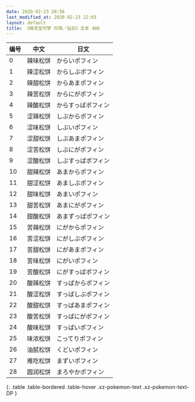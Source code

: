 ```yaml
---
date: 2020-02-23 20:56
last_modified_at: 2020-02-23 22:03
layout: default
title: 《精灵宝可梦 珍珠／钻石》文本 406
---
```

| 编号 | 中文 | 日文 |
| ---- | ---- | ---- |
| 0 | 辣味松饼 | からいポフィン |
| 1 | 辣涩松饼 | からしぶポフィン |
| 2 | 辣甜松饼 | からあまポフィン |
| 3 | 辣苦松饼 | からにがポフィン |
| 4 | 辣酸松饼 | からすっぱポフィン |
| 5 | 涩辣松饼 | しぶからポフィン |
| 6 | 涩味松饼 | しぶいポフィン |
| 7 | 涩甜松饼 | しぶあまポフィン |
| 8 | 涩苦松饼 | しぶにがポフィン |
| 9 | 涩酸松饼 | しぶすっぱポフィン |
| 10 | 甜辣松饼 | あまからポフィン |
| 11 | 甜涩松饼 | あましぶポフィン |
| 12 | 甜味松饼 | あまいポフィン |
| 13 | 甜苦松饼 | あまにがポフィン |
| 14 | 甜酸松饼 | あまずっぱポフィン |
| 15 | 苦辣松饼 | にがからポフィン |
| 16 | 苦涩松饼 | にがしぶポフィン |
| 17 | 苦甜松饼 | にがあまポフィン |
| 18 | 苦味松饼 | にがいポフィン |
| 19 | 苦酸松饼 | にがすっぱポフィン |
| 20 | 酸辣松饼 | すっぱからポフィン |
| 21 | 酸涩松饼 | すっぱしぶポフィン |
| 22 | 酸甜松饼 | すっぱあまポフィン |
| 23 | 酸苦松饼 | すっぱにがポフィン |
| 24 | 酸味松饼 | すっぱいポフィン |
| 25 | 味浓松饼 | こってりポフィン |
| 26 | 油腻松饼 | くどいポフィン |
| 27 | 难吃松饼 | まずいポフィン |
| 28 | 圆润松饼 | まろやかポフィン |
{: .table .table-bordered .table-hover .xz-pokemon-text .xz-pokemon-text-DP }